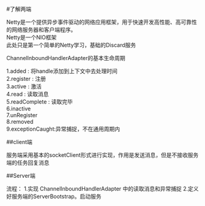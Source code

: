 #了解两端

Netty是一个提供异步事件驱动的网络应用框架，用于快速开发高性能、高可靠性的网络服务器和客户端程序。<br/>
Netty是一个NIO框架<br/>
此处只是第一个简单的Netty学习，基础的Discard服务

ChannelInboundHandlerAdapter的基本生命周期



1.added : 将handle添加到上下文中去处理时间<br/>
2.register : 注册<br/>
3.active : 激活<br/>
4.read : 读取消息<br/>
5.readComplete :  读取完毕<br/>
6.inactive <br/>
7.unRegister<br/>
8.removed<br/>
9.exceptionCaught:异常捕捉，不在通用周期内<br/>


##client端

服务端采用基本的socketClient形式进行实现，作用是发送消息，但是不接收服务端的任务回复消息

##Server端

流程：
1.实现 ChannelInboundHandlerAdapter 中的读取消息和异常捕捉
2.定义好服务端的ServerBootstrap。启动服务